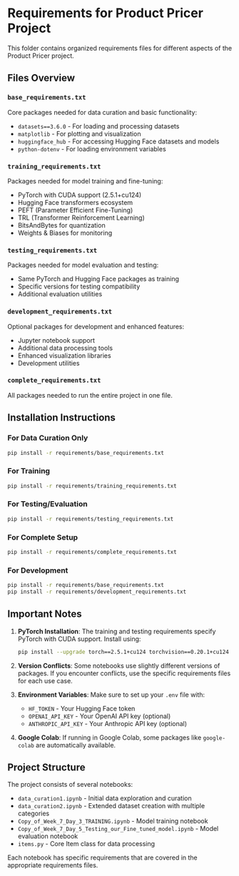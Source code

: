 # Requirements for Product Pricer Project

This folder contains organized requirements files for different aspects of the Product Pricer project.

## Files Overview

### `base_requirements.txt`
Core packages needed for data curation and basic functionality:
- `datasets==3.6.0` - For loading and processing datasets
- `matplotlib` - For plotting and visualization
- `huggingface_hub` - For accessing Hugging Face datasets and models
- `python-dotenv` - For loading environment variables

### `training_requirements.txt`
Packages needed for model training and fine-tuning:
- PyTorch with CUDA support (2.5.1+cu124)
- Hugging Face transformers ecosystem
- PEFT (Parameter Efficient Fine-Tuning)
- TRL (Transformer Reinforcement Learning)
- BitsAndBytes for quantization
- Weights & Biases for monitoring

### `testing_requirements.txt`
Packages needed for model evaluation and testing:
- Same PyTorch and Hugging Face packages as training
- Specific versions for testing compatibility
- Additional evaluation utilities

### `development_requirements.txt`
Optional packages for development and enhanced features:
- Jupyter notebook support
- Additional data processing tools
- Enhanced visualization libraries
- Development utilities

### `complete_requirements.txt`
All packages needed to run the entire project in one file.

## Installation Instructions

### For Data Curation Only
```bash
pip install -r requirements/base_requirements.txt
```

### For Training
```bash
pip install -r requirements/training_requirements.txt
```

### For Testing/Evaluation
```bash
pip install -r requirements/testing_requirements.txt
```

### For Complete Setup
```bash
pip install -r requirements/complete_requirements.txt
```

### For Development
```bash
pip install -r requirements/base_requirements.txt
pip install -r requirements/development_requirements.txt
```

## Important Notes

1. **PyTorch Installation**: The training and testing requirements specify PyTorch with CUDA support. Install using:
   ```bash
   pip install --upgrade torch==2.5.1+cu124 torchvision==0.20.1+cu124 torchaudio==2.5.1+cu124 --index-url https://download.pytorch.org/whl/cu124
   ```

2. **Version Conflicts**: Some notebooks use slightly different versions of packages. If you encounter conflicts, use the specific requirements files for each use case.

3. **Environment Variables**: Make sure to set up your `.env` file with:
   - `HF_TOKEN` - Your Hugging Face token
   - `OPENAI_API_KEY` - Your OpenAI API key (optional)
   - `ANTHROPIC_API_KEY` - Your Anthropic API key (optional)

4. **Google Colab**: If running in Google Colab, some packages like `google-colab` are automatically available.

## Project Structure

The project consists of several notebooks:
- `data_curation1.ipynb` - Initial data exploration and curation
- `data_curation2.ipynb` - Extended dataset creation with multiple categories
- `Copy_of_Week_7_Day_3_TRAINING.ipynb` - Model training notebook
- `Copy_of_Week_7_Day_5_Testing_our_Fine_tuned_model.ipynb` - Model evaluation notebook
- `items.py` - Core Item class for data processing

Each notebook has specific requirements that are covered in the appropriate requirements files.
